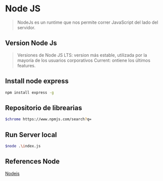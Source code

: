 # Node JS

> NodeJs es un runtime que nos permite correr JavaScript del lado del servidor.

## Version Node Js

> Versiones de Node JS
> LTS: version más estable, utilizada por la mayoría de los usuarios corporativos
> Current: ontiene los últimos features.

## Install node express

```bash
npm install express -g
```

## Repositorio de librearias

```sh
$chrome https://www.npmjs.com/search?q=
```

## Run Server local

```sh
$node .\index.js
```

## References Node

[Nodejs](https://nodejs.org/en/)